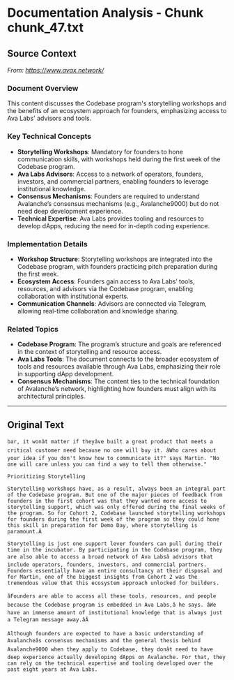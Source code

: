 # Documentation Analysis - Chunk chunk_47.txt

## Source Context
*From: https://www.avax.network/*

### Document Overview  
This content discusses the Codebase program's storytelling workshops and the benefits of an ecosystem approach for founders, emphasizing access to Ava Labs' advisors and tools.  

### Key Technical Concepts  
- **Storytelling Workshops**: Mandatory for founders to hone communication skills, with workshops held during the first week of the Codebase program.  
- **Ava Labs Advisors**: Access to a network of operators, founders, investors, and commercial partners, enabling founders to leverage institutional knowledge.  
- **Consensus Mechanisms**: Founders are required to understand Avalanche’s consensus mechanisms (e.g., Avalanche9000) but do not need deep development experience.  
- **Technical Expertise**: Ava Labs provides tooling and resources to develop dApps, reducing the need for in-depth coding experience.  

### Implementation Details  
- **Workshop Structure**: Storytelling workshops are integrated into the Codebase program, with founders practicing pitch preparation during the first week.  
- **Ecosystem Access**: Founders gain access to Ava Labs’ tools, resources, and advisors via the Codebase program, enabling collaboration with institutional experts.  
- **Communication Channels**: Advisors are connected via Telegram, allowing real-time collaboration and knowledge sharing.  

### Related Topics  
- **Codebase Program**: The program’s structure and goals are referenced in the context of storytelling and resource access.  
- **Ava Labs Tools**: The document connects to the broader ecosystem of tools and resources available through Ava Labs, emphasizing their role in supporting dApp development.  
- **Consensus Mechanisms**: The content ties to the technical foundation of Avalanche’s network, highlighting how founders must align with its architectural principles.

---

## Original Text
```
bar, it wonât matter if theyâve built a great product that meets a critical customer need because no one will buy it. âWho cares about your idea if you don't know how to communicate it?" says Martin. "No one will care unless you can find a way to tell them otherwise."

Prioritizing Storytelling

Storytelling workshops have, as a result, always been an integral part of the Codebase program. But one of the major pieces of feedback from founders in the first cohort was that they wanted more access to storytelling support, which was only offered during the final weeks of the program. So for Cohort 2, Codebase launched storytelling workshops for founders during the first week of the program so they could hone this skill in preparation for Demo Day, where storytelling is paramount.Â

Storytelling is just one support lever founders can pull during their time in the incubator. By participating in the Codebase program, they are also able to access a broad network of Ava Labsâ advisors that include operators, founders, investors, and commercial partners. Founders essentially have an entire consultancy at their disposal and for Martin, one of the biggest insights from Cohort 2 was the tremendous value that this ecosystem approach unlocked for builders.

âFounders are able to access all these tools, resources, and people because the Codebase program is embedded in Ava Labs,â he says. âWe have an immense amount of institutional knowledge that is always just a Telegram message away.âÂ

Although founders are expected to have a basic understanding of Avalancheâs consensus mechanisms and the general thesis behind Avalanche9000 when they apply to Codebase, they donât need to have deep experience actually developing dApps on Avalanche. For that, they can rely on the technical expertise and tooling developed over the past eight years at Ava Labs.
```